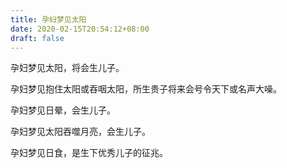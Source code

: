 ```yaml
---
title: 孕妇梦见太阳
date: 2020-02-15T20:54:12+08:00
draft: false
---
```


孕妇梦见太阳，将会生儿子。<br>

孕妇梦见抱住太阳或吞咽太阳，所生贵子将来会号令天下或名声大噪。<br>

孕妇梦见日晕，会生儿子。<br>

孕妇梦见太阳吞噬月亮，会生儿子。<br>

孕妇梦见日食，是生下优秀儿子的征兆。<br>
